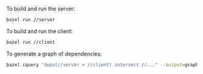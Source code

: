 To build and run the server:

```bash
bazel run //server
```

To build and run the client:

```bash
bazel run //client
```

To generate a graph of dependencies:

```bash
bazel cquery "deps(//server + //client) intersect //..." --output=graph | dot -Tjpeg > graph.jpeg
```
